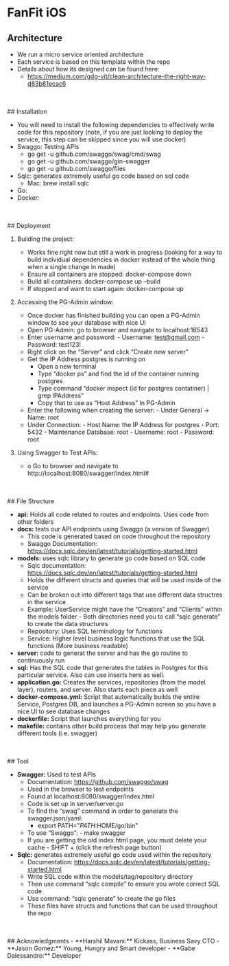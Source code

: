 # FanFit iOS

## Architecture

- We run a micro service oriented architecture
- Each service is based on this template within the repo
- Details about how its designed can be found here:
  - https://medium.com/gdg-vit/clean-architecture-the-right-way-d83b81ecac6

<br>
<br>
## Installation

- You will need to install the following dependencies to effectively write code for this repository (note, if you are just looking to deploy the service, this step can be skipped since you will use docker)
- Swaggo: Testing APIs
  - go get -u github.com/swaggo/swag/cmd/swag
  - go get -u github.com/swaggo/gin-swagger
  - go get -u github.com/swaggo/files
- Sqlc: generates extremely useful go code based on sql code
  - Mac: brew install sqlc
- Go:  
- Docker:

<br>
<br>
## Deployment

1. Building the project:
    - Works fine right now but still a work in progress (looking for a way to build individual dependencies in docker instead of the whole thing when a single change in made)
    - Ensure all containers are stopped: docker-compose down
    - Build all containers: docker-compose up –build
    - If stopped and want to start again: docker-compose up

2. Accessing the PG-Admin window:
    - Once docker has finished building you can open a PG-Admin window to see your database with nice UI
    - Open PG-Admin: go to browser and navigate to localhost:16543
    - Enter username and password: 
          - Username: test@gmail.com
          -	Password: test123!
    -	Right click on the “Server” and click “Create new server”
    -	Get the IP Address postgres is running on
          - Open a new terminal
          - Type “docker ps” and find the id of the container running postgres
          - Type command “docker inspect (id for postgres contatiner) | grep IPAddress”
          - Copy that to use as “Host Address” In PG-Admin
    - Enter the following when creating the server:
          - Under General -> Name: root
    - Under Connection:
          - Host Name: the IP Address for postgres
          - Port: 5432
          - Maintenance Database: root
          - Username: root
          - Password: root

3. Using Swagger to Test APIs:
    - o	Go to browser and navigate to http://localhost:8080/swagger/index.html#

<br>
<br>
## File Structure

- **api:** Holds all code related to routes and endpoints. Uses code from other folders
- **docs:** tests our API endpoints using Swaggo (a version of Swagger)
    - This code is generated based on code throughout the repository
    - Swaggo Documentation: https://docs.sqlc.dev/en/latest/tutorials/getting-started.html
- **models:** uses sqlc library to generate go code based on SQL code
    - Sqlc documentation: https://docs.sqlc.dev/en/latest/tutorials/getting-started.html
    -	Holds the different structs and queries that will be used inside of the service
    - Can be broken out into different tags that use different data structres in the service
    - Example: UserService might have the “Creators” and “Clients” within the models folder
          - Both directories need you to call “sqlc generate” to create the data structures
    - Repository: Uses SQL terminology for functions
    - Service: Higher level business logic functions that use the SQL functions (More business readable)
- **server:** code to generat the server and has the go routine to continuously run
- **sql:** Has the SQL code that generates the tables in Postgres for this particular service. Also can use inserts here as well.
-	**application.go:** Creates the services, repositories (from the model layer), routers, and server. Also starts each piece as well
-	**docker-compose.yml:** Script that automatically builds the entire Service, Postgres DB, and launches a PG-Admin screen so you have a nice UI to see database changes
-	**dockerfile:** Script that launches everything for you
-	**makefile:** contains other build process that may help you generate different tools (i.e. swagger)


<br>
<br>
## Tool

-	**Swagger:** Used to test APIs
    -	Documentation: https://github.com/swaggo/swag
    -	Used in the browser to test endpoints
    -	Found at localhost:8080/swagger/index.html
    -	Code is set up in server/server.go
    -	To find the “swag” command in order to generate the swagger.json/yaml: 
          -	export PATH="$PATH:$HOME/go/bin"
    - To use “Swaggo”: 
          - make swagger
    - If you are getting the old index.html page, you must delete your cache
          - SHIFT + (click the refresh page button)
-	**Sqlc:** generates extremely useful go code used within the repository
    -	Documentation: https://docs.sqlc.dev/en/latest/tutorials/getting-started.html
    -	Write SQL code within the models/tag/repository directory
    -	Then use command “sqlc compile” to ensure you wrote correct SQL code
    -	Use command: “sqlc generate” to create the go files
    -	These files have structs and functions that can be used throughout the repo

<br>
<br>
## Acknowledgments
-	**Harshil Mavani:** Kickass, Business Savy CTO
-	**Jason Gomez:** Young, Hungry and Smart developer
-	**Gabe Dalessandro:** Developer

